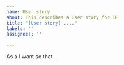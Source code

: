 ```yaml
---
name: User story
about: This describes a user story for IF
title: "[User story] ...."
labels: ''
assignees: ''

---
```


As a <type of user> I want <some goal> so that <some reason>.
